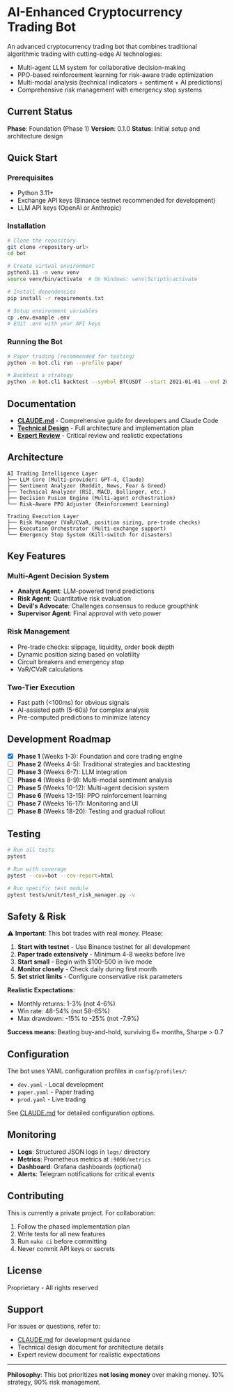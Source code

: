 # AI-Enhanced Cryptocurrency Trading Bot

An advanced cryptocurrency trading bot that combines traditional algorithmic trading with cutting-edge AI technologies:
- Multi-agent LLM system for collaborative decision-making
- PPO-based reinforcement learning for risk-aware trade optimization
- Multi-modal analysis (technical indicators + sentiment + AI predictions)
- Comprehensive risk management with emergency stop systems

## Current Status

**Phase**: Foundation (Phase 1)
**Version**: 0.1.0
**Status**: Initial setup and architecture design

## Quick Start

### Prerequisites
- Python 3.11+
- Exchange API keys (Binance testnet recommended for development)
- LLM API keys (OpenAI or Anthropic)

### Installation

```bash
# Clone the repository
git clone <repository-url>
cd bot

# Create virtual environment
python3.11 -m venv venv
source venv/bin/activate  # On Windows: venv\Scripts\activate

# Install dependencies
pip install -r requirements.txt

# Setup environment variables
cp .env.example .env
# Edit .env with your API keys
```

### Running the Bot

```bash
# Paper trading (recommended for testing)
python -m bot.cli run --profile paper

# Backtest a strategy
python -m bot.cli backtest --symbol BTCUSDT --start 2021-01-01 --end 2022-01-01
```

## Documentation

- **[CLAUDE.md](CLAUDE.md)** - Comprehensive guide for developers and Claude Code
- **[Technical Design](AI-Enhanced%20Crypto%20Trading%20Bot_%20Technical%20Design%20&%20Implementation%20Plan.pdf)** - Full architecture and implementation plan
- **[Expert Review](Claude_ai-trading-bot-review.md)** - Critical review and realistic expectations

## Architecture

```
AI Trading Intelligence Layer
├── LLM Core (Multi-provider: GPT-4, Claude)
├── Sentiment Analyzer (Reddit, News, Fear & Greed)
├── Technical Analyzer (RSI, MACD, Bollinger, etc.)
├── Decision Fusion Engine (Multi-agent orchestration)
└── Risk-Aware PPO Adjuster (Reinforcement Learning)

Trading Execution Layer
├── Risk Manager (VaR/CVaR, position sizing, pre-trade checks)
├── Execution Orchestrator (Multi-exchange support)
└── Emergency Stop System (Kill-switch for disasters)
```

## Key Features

### Multi-Agent Decision System
- **Analyst Agent**: LLM-powered trend predictions
- **Risk Agent**: Quantitative risk evaluation
- **Devil's Advocate**: Challenges consensus to reduce groupthink
- **Supervisor Agent**: Final approval with veto power

### Risk Management
- Pre-trade checks: slippage, liquidity, order book depth
- Dynamic position sizing based on volatility
- Circuit breakers and emergency stop
- VaR/CVaR calculations

### Two-Tier Execution
- Fast path (<100ms) for obvious signals
- AI-assisted path (5-60s) for complex analysis
- Pre-computed predictions to minimize latency

## Development Roadmap

- [x] **Phase 1** (Weeks 1-3): Foundation and core trading engine
- [ ] **Phase 2** (Weeks 4-5): Traditional strategies and backtesting
- [ ] **Phase 3** (Weeks 6-7): LLM integration
- [ ] **Phase 4** (Weeks 8-9): Multi-modal sentiment analysis
- [ ] **Phase 5** (Weeks 10-12): Multi-agent decision system
- [ ] **Phase 6** (Weeks 13-15): PPO reinforcement learning
- [ ] **Phase 7** (Weeks 16-17): Monitoring and UI
- [ ] **Phase 8** (Weeks 18-20): Testing and gradual rollout

## Testing

```bash
# Run all tests
pytest

# Run with coverage
pytest --cov=bot --cov-report=html

# Run specific test module
pytest tests/unit/test_risk_manager.py -v
```

## Safety & Risk

⚠️ **Important**: This bot trades with real money. Please:

1. **Start with testnet** - Use Binance testnet for all development
2. **Paper trade extensively** - Minimum 4-8 weeks before live
3. **Start small** - Begin with $100-500 in live mode
4. **Monitor closely** - Check daily during first month
5. **Set strict limits** - Configure conservative risk parameters

**Realistic Expectations**:
- Monthly returns: 1-3% (not 4-6%)
- Win rate: 48-54% (not 58-65%)
- Max drawdown: -15% to -25% (not -7.9%)

**Success means**: Beating buy-and-hold, surviving 6+ months, Sharpe > 0.7

## Configuration

The bot uses YAML configuration profiles in `config/profiles/`:

- `dev.yaml` - Local development
- `paper.yaml` - Paper trading
- `prod.yaml` - Live trading

See [CLAUDE.md](CLAUDE.md) for detailed configuration options.

## Monitoring

- **Logs**: Structured JSON logs in `logs/` directory
- **Metrics**: Prometheus metrics at `:9090/metrics`
- **Dashboard**: Grafana dashboards (optional)
- **Alerts**: Telegram notifications for critical events

## Contributing

This is currently a private project. For collaboration:

1. Follow the phased implementation plan
2. Write tests for all new features
3. Run `make ci` before committing
4. Never commit API keys or secrets

## License

Proprietary - All rights reserved

## Support

For issues or questions, refer to:
- [CLAUDE.md](CLAUDE.md) for development guidance
- Technical design document for architecture details
- Expert review document for realistic expectations

---

**Philosophy**: This bot prioritizes **not losing money** over making money. 10% strategy, 90% risk management.
